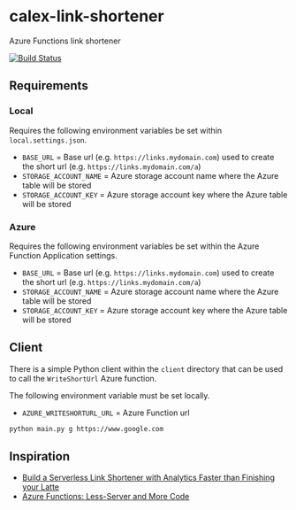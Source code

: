 # calex-link-shortener

Azure Functions link shortener

[![Build Status](https://dev.azure.com/curtisalexander/calex-link-shortener/_apis/build/status/curtisalexander.calex-link-shortener?branchName=master)](https://dev.azure.com/curtisalexander/calex-link-shortener/_build/latest?definitionId=6&branchName=master)

## Requirements

### Local

Requires the following environment variables be set within `local.settings.json`.

- `BASE_URL` = Base url (e.g. `https://links.mydomain.com`) used to create the short url (e.g. `https://links.mydomain.com/a`)
- `STORAGE_ACCOUNT_NAME` = Azure storage account name where the Azure table will be stored
- `STORAGE_ACCOUNT_KEY` = Azure storage account key where the Azure table will be stored

### Azure

Requires the following environment variables be set within the Azure Function Application settings.

- `BASE_URL` = Base url (e.g. `https://links.mydomain.com`) used to create the short url (e.g. `https://links.mydomain.com/a`)
- `STORAGE_ACCOUNT_NAME` = Azure storage account name where the Azure table will be stored
- `STORAGE_ACCOUNT_KEY` = Azure storage account key where the Azure table will be stored

## Client

There is a simple Python client within the `client` directory that can be used to call the `WriteShortUrl` Azure function.

The following environment variable must be set locally.

- `AZURE_WRITESHORTURL_URL` = Azure Function url

```sh
python main.py g https://www.google.com
```

## Inspiration

- [Build a Serverless Link Shortener with Analytics Faster than Finishing your Latte](https://blog.jeremylikness.com/blog/2017-09-04_build-a-serverless-link-shortener-with-analytics-faster-than-finishing-your-latte/)
- [Azure Functions: Less-Server and More Code](https://channel9.msdn.com/Shows/Visual-Studio-Toolbox/Azure-Functions-Less-Server-and-More-Code?utm_source=jeliknes&utm_medium=blog&utm_campaign=linkshortener&WT.mc_id=linkshortener-blog-jeliknes)
